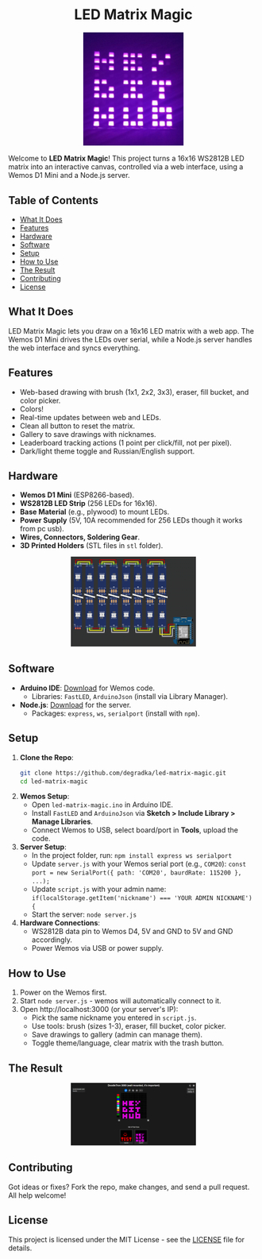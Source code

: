 <div align="center">
  <h1>LED Matrix Magic</h1>
</div>

<div align="center">
  <img src="images/result.jpg" alt="Result" style="width: 40%; height: auto;">
</div>

Welcome to **LED Matrix Magic**! This project turns a 16x16 WS2812B LED matrix into an interactive canvas, controlled via a web interface, using a Wemos D1 Mini and a Node.js server.

## Table of Contents
- [What It Does](#what-it-does)
- [Features](#features)
- [Hardware](#hardware)
- [Software](#software)
- [Setup](#setup)
- [How to Use](#how-to-use)
- [The Result](#the-result)
- [Contributing](#contributing)
- [License](#license)

## What It Does
LED Matrix Magic lets you draw on a 16x16 LED matrix with a web app. The Wemos D1 Mini drives the LEDs over serial, while a Node.js server handles the web interface and syncs everything.

## Features
- Web-based drawing with brush (1x1, 2x2, 3x3), eraser, fill bucket, and color picker.
- Colors!
- Real-time updates between web and LEDs.
- Clean all button to reset the matrix.
- Gallery to save drawings with nicknames.
- Leaderboard tracking actions (1 point per click/fill, not per pixel).
- Dark/light theme toggle and Russian/English support.

## Hardware
- **Wemos D1 Mini** (ESP8266-based).
- **WS2812B LED Strip** (256 LEDs for 16x16).
- **Base Material** (e.g., plywood) to mount LEDs.
- **Power Supply** (5V, 10A recommended for 256 LEDs though it works from pc usb).
- **Wires, Connectors, Soldering Gear**.
- **3D Printed Holders** (STL files in `stl` folder).

<div align="center">
  <img src="images/schematic.png" alt="Connection schematic" style="width: 50%; height: auto;">
</div>

## Software
- **Arduino IDE**: [Download](https://www.arduino.cc/en/Main/Software) for Wemos code.
  - Libraries: `FastLED`, `ArduinoJson` (install via Library Manager).
- **Node.js**: [Download](https://nodejs.org/) for the server.
  - Packages: `express`, `ws`, `serialport` (install with `npm`).

## Setup
1. **Clone the Repo**:
   ```sh
   git clone https://github.com/degradka/led-matrix-magic.git
   cd led-matrix-magic
   ```
2. **Wemos Setup**:
	- Open `led-matrix-magic.ino` in Arduino IDE.
	- Install `FastLED` and `ArduinoJson` via **Sketch > Include Library > Manage Libraries**.
	- Connect Wemos to USB, select board/port in **Tools**, upload the code.
3. **Server Setup**:
	- In the project folder, run: ```npm install express ws serialport```
	- Update `server.js` with your Wemos serial port (e.g., `COM20`): ```const port = new SerialPort({ path: 'COM20', baurdRate: 115200 }, ...);```
	- Update `script.js` with your admin name: ```if(localStorage.getItem('nickname') === 'YOUR ADMIN NICKNAME') {```
	- Start the server: ```node server.js```
4. **Hardware Connections**:
	- WS2812B data pin to Wemos D4, 5V and GND to 5V and GND accordingly.
	- Power Wemos via USB or power supply.

## How to Use
1. Power on the Wemos first.
2. Start `node server.js` - wemos will automatically connect to it.
3. Open http://localhost:3000 (or your server's IP):
	- Pick the same nickname you entered in `script.js`.
	- Use tools: brush (sizes 1-3), eraser, fill bucket, color picker.
	- Save drawings to gallery (admin can manage them).
	- Toggle theme/language, clear matrix with the trash button.

## The Result
<div align="center">
    <img src="images/website_controller.jpg" alt="Website controller" style="width: 50%; height: auto;">
</div>

## Contributing
Got ideas or fixes? Fork the repo, make changes, and send a pull request. All help welcome!

## License
This project is licensed under the MIT License - see the [LICENSE](LICENSE) file for details.
